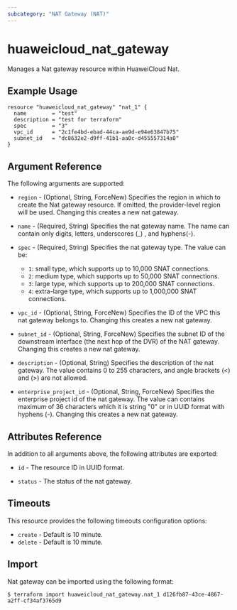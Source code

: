 ```yaml
---
subcategory: "NAT Gateway (NAT)"
---
```


# huaweicloud_nat_gateway

Manages a Nat gateway resource within HuaweiCloud Nat.

## Example Usage

```hcl
resource "huaweicloud_nat_gateway" "nat_1" {
  name        = "test"
  description = "test for terraform"
  spec        = "3"
  vpc_id      = "2c1fe4bd-ebad-44ca-ae9d-e94e63847b75"
  subnet_id   = "dc8632e2-d9ff-41b1-aa0c-d455557314a0"
}
```

## Argument Reference

The following arguments are supported:

* `region` - (Optional, String, ForceNew) Specifies the region in which to create the Nat gateway resource. If omitted,
  the provider-level region will be used. Changing this creates a new nat gateway.

* `name` - (Required, String) Specifies the nat gateway name. The name can contain only digits, letters, underscores (_)
  , and hyphens(-).

* `spec` - (Required, String) Specifies the nat gateway type. The value can be:
  + `1`: small type, which supports up to 10,000 SNAT connections.
  + `2`: medium type, which supports up to 50,000 SNAT connections.
  + `3`: large type, which supports up to 200,000 SNAT connections.
  + `4`: extra-large type, which supports up to 1,000,000 SNAT connections.

* `vpc_id` - (Optional, String, ForceNew) Specifies the ID of the VPC this nat gateway belongs to. Changing this creates
  a new nat gateway.

* `subnet_id` - (Optional, String, ForceNew) Specifies the subnet ID of the downstream interface (the next hop of the
  DVR) of the NAT gateway. Changing this creates a new nat gateway.

* `description` - (Optional, String) Specifies the description of the nat gateway. The value contains 0 to 255
  characters, and angle brackets (<)
  and (>) are not allowed.

* `enterprise_project_id` - (Optional, String, ForceNew) Specifies the enterprise project id of the nat gateway. The
  value can contains maximum of 36 characters which it is string "0" or in UUID format with hyphens (-). Changing this
  creates a new nat gateway.

## Attributes Reference

In addition to all arguments above, the following attributes are exported:

* `id` - The resource ID in UUID format.

* `status` - The status of the nat gateway.

## Timeouts

This resource provides the following timeouts configuration options:

* `create` - Default is 10 minute.
* `delete` - Default is 10 minute.

## Import

Nat gateway can be imported using the following format:

```
$ terraform import huaweicloud_nat_gateway.nat_1 d126fb87-43ce-4867-a2ff-cf34af3765d9
```
